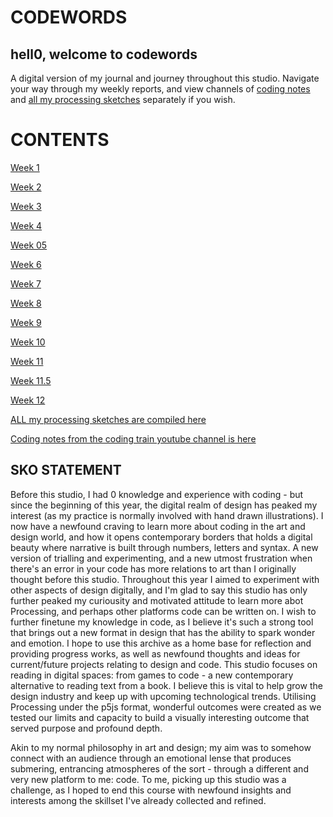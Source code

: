# CODEWORDS

## hell0, welcome to codewords 
A digital version of my journal and journey throughout this studio. Navigate your way through my weekly reports, and view channels of [coding notes](https://github.com/renpapers/codeword/tree/master/Coding%20Notes) and [all my processing sketches](https://github.com/renpapers/codeword/tree/master/Processing%20Sketches) separately if you wish. 

# CONTENTS

[Week 1](https://github.com/renpapers/codeword/tree/master/Week%2001)

[Week 2](http://github.com/renpapers/codeword/tree/master/Week%2002)

[Week 3](https://github.com/renpapers/codeword/tree/master/Week%2003)

[Week 4](https://github.com/renpapers/codeword/tree/master/Week%2004)

[Week 05](https://github.com/renpapers/codeword/tree/master/Week%2005)

[Week 6](https://github.com/renpapers/codeword/tree/master/Week%2006)

[Week 7](https://github.com/renpapers/codeword/tree/master/Week%2007)

[Week 8](https://github.com/renpapers/codeword/tree/master/Week%2008)

[Week 9](https://github.com/renpapers/codeword/tree/master/Week%2009)

[Week 10](https://github.com/renpapers/codeword/tree/master/Week%2010)

[Week 11](https://github.com/renpapers/codeword/tree/master/Week%2011)

[Week 11.5](https://github.com/renpapers/codeword/tree/master/Week%2011.5)

[Week 12](https://github.com/renpapers/codeword/tree/master/Week%2012)

[ALL my processing sketches are compiled here](https://github.com/renpapers/codeword/tree/master/Processing%20Sketches)

[Coding notes from the coding train youtube channel is here](https://github.com/renpapers/codeword/tree/master/Coding%20Notes)

## SKO STATEMENT

Before this studio, I had 0 knowledge and experience with coding - but since the beginning of this year, the digital realm of design has peaked my interest (as my practice is normally involved with hand drawn illustrations). I now have a newfound craving to learn more about coding in the art and design world, and how it opens contemporary borders that holds a digital beauty where narrative is built through numbers, letters and syntax. A new version of trialling  and experimenting, and a new utmost frustration when there's an error in your code has more relations to art than I originally thought before this studio. Throughout this year I aimed to experiment with other aspects of design digitally, and I'm glad to say this studio has only further peaked my curiousity and motivated attitude to learn more abot Processing, and perhaps other platforms code can be written on. I wish to further finetune my knowledge in code, as I believe it's such a strong tool that brings out a new format in design that has the ability to spark wonder and emotion. I hope to use this archive as a home base for reflection and providing progress works, as well as newfound thoughts and ideas for current/future projects relating to design and code. This studio focuses on reading in digital spaces: from games to code - a new contemporary alternative to reading text from a book. I believe this is vital to help grow the design industry and keep up with upcoming technological trends. Utilising Processing under the p5js format, wonderful outcomes were created as we tested our limits and capacity to build a visually interesting outcome that served purpose and profound depth. 

Akin to my normal philosophy in art and design; my aim was to somehow connect with an audience through an emotional lense that produces submering, entrancing atmospheres of the sort - through a different and very new platform to me: code. To me, picking up this studio was a challenge, as I hoped to end this course with newfound insights and interests among the skillset I've already collected and refined.  


